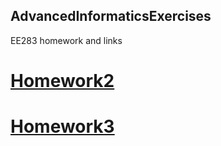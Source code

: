 ## AdvancedInformaticsExercises
EE283 homework and links

# [Homework2](https://github.com/paulagardner/Rmarkdown)
# [Homework3](https://github.com/paulagardner/Informatics-Week-3-homework)